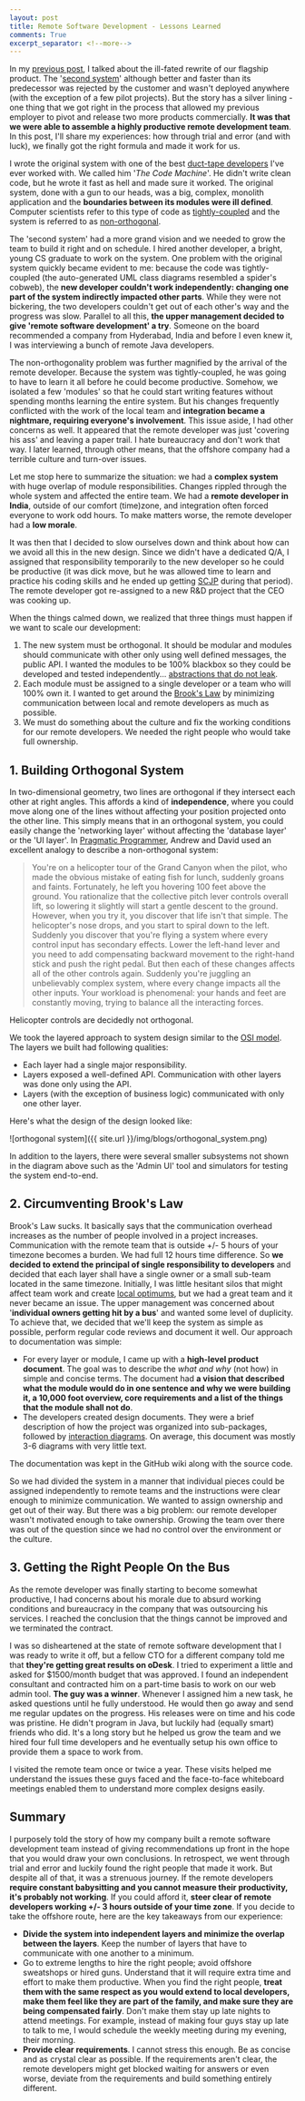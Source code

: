 ```yaml
---
layout: post
title: Remote Software Development - Lessons Learned
comments: True
excerpt_separator: <!--more-->
---
```


In my [previous post](http://www.codeahoy.com/2016/04/21/when-to-rewrite-from-scratch-autopsy-of-a-failed-software/), I talked about the ill-fated rewrite of our flagship product. The '[second system](https://en.wikipedia.org/wiki/Second-system_effect)' although better and faster than its predecessor was rejected by the customer and wasn't deployed anywhere (with the exception of a few pilot projects). But the story has a silver lining - one thing that we got right in the process that allowed my previous employer to pivot and release two more products commercially. **It was that we were able to assemble a highly productive remote development team**. In this post, I'll share my experiences: how through trial and error (and with luck), we finally got the right formula and made it work for us.

 <!--more-->

I wrote the original system with one of the best [duct-tape developers](http://www.joelonsoftware.com/items/2009/09/23.html) I've ever worked with. We called him '*The Code Machine*'. He didn't write clean code, but he wrote it fast as hell and made sure it worked. The original system, done with a gun to our heads, was a big, complex, monolith application and the **boundaries between its modules were ill defined**. Computer scientists refer to this type of code as [tightly-coupled](https://en.wikipedia.org/wiki/Coupling_(computer_programming)) and the system is referred to as [non-orthogonal](https://en.wikipedia.org/wiki/Orthogonality_(programming)).

The 'second system' had a more grand vision and we needed to grow the team to build it right and on schedule. I hired another developer, a bright, young CS graduate to work on the system. One problem with the original system quickly became evident to me: because the code was tightly-coupled (the auto-generated UML class diagrams resembled a spider's cobweb), the **new developer couldn't work independently: changing one part of the system indirectly impacted other parts**. While they were not bickering, the two developers couldn't get out of each other's way and the progress was slow. Parallel to all this, **the upper management decided to give 'remote software development' a try**. Someone on the board recommended a company from Hyderabad, India and before I even knew it, I was interviewing a bunch of remote Java developers.

The non-orthogonality problem was further magnified by the arrival of the remote developer. Because the system was tightly-coupled, he was going to have to learn it all before he could become productive. Somehow, we isolated a few 'modules' so that he could start writing features without spending months learning the entire system. But his changes frequently conflicted with the work of the local team and **integration became a nightmare, requiring everyone's involvement**. This issue aside, I had other concerns as well. It appeared that the remote developer was just 'covering his ass' and leaving a paper trail. I hate bureaucracy and don't work that way. I later learned, through other means, that the offshore company had a terrible culture and turn-over issues.

Let me stop here to summarize the situation: we had a **complex system** with huge overlap of module responsibilities. Changes rippled through the whole system and affected the entire team. We had a **remote developer in India**, outside of our comfort (time)zone, and integration often forced everyone to work odd hours. To make matters worse, the remote developer had a **low morale**.

It was then that I decided to slow ourselves down and think about how can we avoid all this in the new design. Since we didn't have a dedicated Q/A, I assigned that responsibility temporarily to the new developer so he could be productive (it was dick move, but he was allowed time to learn and practice his coding skills and he ended up getting [SCJP](http://education.oracle.com/pls/web_prod-plq-dad/db_pages.getpage?page_id=320) during that period). The remote developer got re-assigned to a new R&D project that the CEO was cooking up.

When the things calmed down, we realized that three things must happen if we want to scale our development:

1. The new system must be orthogonal. It should be modular and modules should communicate with other only using well defined messages, the public API. I wanted the modules to be 100% blackbox so they could be developed and tested independently... [abstractions that do not leak](http://codeahoy.com/2016/05/06/good-abstractions-have-fewer-leaks/).
2. Each module must be assigned to a single developer or a team who will 100% own it. I wanted to get around the [Brook's Law](https://en.wikipedia.org/wiki/Brooks%E2%80%99_law) by minimizing communication between local and remote developers as much as possible.
3. We must do something about the culture and fix the working conditions for our remote developers. We needed the right people who would take full ownership.

## 1. Building Orthogonal System

In two-dimensional geometry, two lines are orthogonal if they intersect each other at right angles. This affords a kind of **independence**, where you could move along one of the lines without affecting your position projected onto the other line. This simply means that in an orthogonal system, you could easily change the 'networking layer' without affecting the 'database layer' or the 'UI layer'. In [Pragmatic Programmer](https://www.amazon.com/Pragmatic-Programmer-Journeyman-Master/dp/020161622X), Andrew and David used an excellent analogy to describe a non-orthogonal system:

> You're on a helicopter tour of the Grand Canyon when the pilot, who made the
obvious mistake of eating fish for lunch, suddenly groans and faints. Fortunately,
he left you hovering 100 feet above the ground. You rationalize that the collective
pitch lever controls overall lift, so lowering it slightly will start a gentle descent
to the ground. However, when you try it, you discover that life isn't that simple.
The helicopter's nose drops, and you start to spiral down to the left. Suddenly you
discover that you're flying a system where every control input has secondary
effects. Lower the left-hand lever and you need to add compensating backward
movement to the right-hand stick and push the right pedal. But then each of
these changes affects all of the other controls again. Suddenly you're juggling an
unbelievably complex system, where every change impacts all the other inputs.
Your workload is phenomenal: your hands and feet are constantly moving, trying
to balance all the interacting forces.
>
Helicopter controls are decidedly not orthogonal.

We took the layered approach to system design similar to the [OSI model](https://en.wikipedia.org/wiki/OSI_model). The layers we built had following qualities:

- Each layer had a single major responsibility.
- Layers exposed a well-defined API. Communication with other layers was done only using the API.
- Layers (with the exception of business logic) communicated with only one other layer.

Here's what the design of the design looked like:

![orthogonal system]({{ site.url }}/img/blogs/orthogonal_system.png)

In addition to the layers, there were several smaller subsystems not shown in the diagram above such as the 'Admin UI' tool and simulators for testing the system end-to-end.

## 2. Circumventing Brook's Law

Brook's Law sucks. It basically says that the communication overhead increases as the number of people involved in a project increases. Communication with the remote team that is outside +/- 5 hours of your timezone becomes a burden. We had full 12 hours time difference. So **we decided to extend the principal of single responsibility to developers** and decided that each layer shall have a single owner or a small sub-team located in the same timezone. Initially, I was little hesitant silos that might affect team work and create [local optimums](https://en.wikipedia.org/wiki/Local_optimum), but we had a great team and it never became an issue. The upper management was concerned about '**individual owners getting hit by a bus**' and wanted some level of duplicity. To achieve that, we decided that we'll keep the system as simple as possible, perform regular code reviews and document it well. Our approach to documentation was simple:

- For every layer or module, I came up with a **high-level product document**. The goal was to describe the *what and why* (not how) in simple and concise terms. The document had **a vision that described what the module would do in one sentence and why we were building it, a 10,000 foot overview, core requirements and a list of the things that the module shall not do**.
- The developers created design documents. They were a brief description of how the project was organized into sub-packages, followed by [interaction diagrams](https://en.wikipedia.org/wiki/Interaction_overview_diagram). On average, this document was mostly 3-6 diagrams with very little text.

The documentation was kept in the GitHub wiki along with the source code.

So we had divided the system in a manner that individual pieces could be assigned independently to remote teams and the instructions were clear enough to minimize communication. We wanted to assign ownership and get out of their way. But there was a big problem: our remote developer wasn't motivated enough to take ownership. Growing the team over there was out of the question since we had no control over the environment or the culture.

## 3. Getting the Right People On the Bus

As the remote developer was finally starting to become somewhat productive, I had concerns about his morale due to absurd working conditions and bureaucracy in the company that was outsourcing his services. I reached the conclusion that the things cannot be improved and we terminated the contract.

I was so disheartened at the state of remote software development that I was ready to write it off, but a fellow CTO for a different company told me that **they're getting great results on oDesk**. I tried to experiment a little and asked for $1500/month budget that was approved. I found an independent consultant and contracted him on a part-time basis to work on our web admin tool. **The guy was a winner**. Whenever I assigned him a new task, he asked questions until he fully understood. He would then go away and send me regular updates on the progress. His releases were on time and his code was pristine. He didn't program in Java, but luckily had (equally smart) friends who did. It's a long story but he helped us grow the team and we hired four full time developers and he eventually setup his own office to provide them a space to work from.

I visited the remote team once or twice a year. These visits helped me understand the issues these guys faced and the face-to-face whiteboard meetings enabled them to understand more complex designs easily.

## Summary

I purposely told the story of how my company built a remote software development team instead of giving recommendations up front in the hope that you would draw your own conclusions. In retrospect, we went through trial and error and luckily found the right people that made it work. But despite all of that, it was a strenuous journey. If the remote developers **require constant babysitting and you cannot measure their productivity, it's probably not working**. If you could afford it, **steer clear of remote developers working +/- 3 hours outside of your time zone**. If you decide to take the offshore route, here are the key takeaways from our experience:

- **Divide the system into independent layers and minimize the overlap between the layers**. Keep the number of layers that have to communicate with one another to a minimum.
- Go to extreme lengths to hire the right people; avoid offshore sweatshops or hired guns. Understand that it will require extra time and effort to make them productive. When you find the right people, **treat them with the same respect as you would extend to local developers, make them feel like they are part of the family, and make sure they are being compensated fairly**. Don't make them stay up late nights to attend meetings. For example, instead of making four guys stay up late to talk to me, I would schedule the weekly meeting during my evening, their morning.
- **Provide clear requirements**. I cannot stress this enough. Be as concise and as crystal clear as possible. If the requirements aren't clear, the remote developers might get blocked waiting for answers or even worse, deviate from the requirements and build something entirely different.
